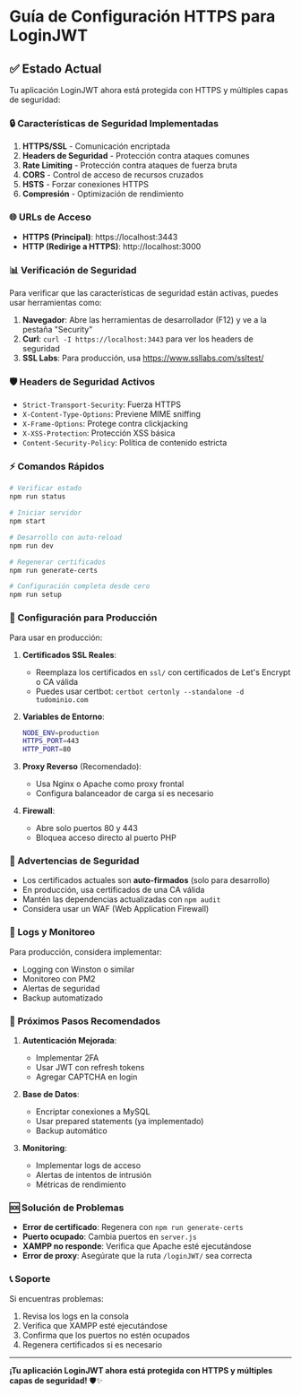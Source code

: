 # Guía de Configuración HTTPS para LoginJWT

## ✅ Estado Actual

Tu aplicación LoginJWT ahora está protegida con HTTPS y múltiples capas de seguridad:

### 🔒 Características de Seguridad Implementadas

1. **HTTPS/SSL** - Comunicación encriptada
2. **Headers de Seguridad** - Protección contra ataques comunes
3. **Rate Limiting** - Protección contra ataques de fuerza bruta
4. **CORS** - Control de acceso de recursos cruzados
5. **HSTS** - Forzar conexiones HTTPS
6. **Compresión** - Optimización de rendimiento

### 🌐 URLs de Acceso

- **HTTPS (Principal)**: https://localhost:3443
- **HTTP (Redirige a HTTPS)**: http://localhost:3000

### 📊 Verificación de Seguridad

Para verificar que las características de seguridad están activas, puedes usar herramientas como:

1. **Navegador**: Abre las herramientas de desarrollador (F12) y ve a la pestaña "Security"
2. **Curl**: `curl -I https://localhost:3443` para ver los headers de seguridad
3. **SSL Labs**: Para producción, usa https://www.ssllabs.com/ssltest/

### 🛡️ Headers de Seguridad Activos

- `Strict-Transport-Security`: Fuerza HTTPS
- `X-Content-Type-Options`: Previene MIME sniffing
- `X-Frame-Options`: Protege contra clickjacking
- `X-XSS-Protection`: Protección XSS básica
- `Content-Security-Policy`: Política de contenido estricta

### ⚡ Comandos Rápidos

```bash
# Verificar estado
npm run status

# Iniciar servidor
npm start

# Desarrollo con auto-reload
npm run dev

# Regenerar certificados
npm run generate-certs

# Configuración completa desde cero
npm run setup
```

### 🔧 Configuración para Producción

Para usar en producción:

1. **Certificados SSL Reales**:
   - Reemplaza los certificados en `ssl/` con certificados de Let's Encrypt o CA válida
   - Puedes usar certbot: `certbot certonly --standalone -d tudominio.com`

2. **Variables de Entorno**:
   ```bash
   NODE_ENV=production
   HTTPS_PORT=443
   HTTP_PORT=80
   ```

3. **Proxy Reverso** (Recomendado):
   - Usa Nginx o Apache como proxy frontal
   - Configura balanceador de carga si es necesario

4. **Firewall**:
   - Abre solo puertos 80 y 443
   - Bloquea acceso directo al puerto PHP

### 🚨 Advertencias de Seguridad

- Los certificados actuales son **auto-firmados** (solo para desarrollo)
- En producción, usa certificados de una CA válida
- Mantén las dependencias actualizadas con `npm audit`
- Considera usar un WAF (Web Application Firewall)

### 📝 Logs y Monitoreo

Para producción, considera implementar:
- Logging con Winston o similar
- Monitoreo con PM2
- Alertas de seguridad
- Backup automatizado

### 🔄 Próximos Pasos Recomendados

1. **Autenticación Mejorada**:
   - Implementar 2FA
   - Usar JWT con refresh tokens
   - Agregar CAPTCHA en login

2. **Base de Datos**:
   - Encriptar conexiones a MySQL
   - Usar prepared statements (ya implementado)
   - Backup automático

3. **Monitoring**:
   - Implementar logs de acceso
   - Alertas de intentos de intrusión
   - Métricas de rendimiento

### 🆘 Solución de Problemas

- **Error de certificado**: Regenera con `npm run generate-certs`
- **Puerto ocupado**: Cambia puertos en `server.js`
- **XAMPP no responde**: Verifica que Apache esté ejecutándose
- **Error de proxy**: Asegúrate que la ruta `/loginJWT/` sea correcta

### 📞 Soporte

Si encuentras problemas:
1. Revisa los logs en la consola
2. Verifica que XAMPP esté ejecutándose
3. Confirma que los puertos no estén ocupados
4. Regenera certificados si es necesario

---

**¡Tu aplicación LoginJWT ahora está protegida con HTTPS y múltiples capas de seguridad!** 🛡️✨